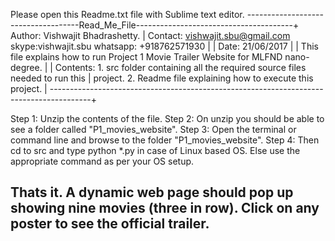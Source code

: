 Please open this Readme.txt file with Sublime text editor.
------------------------------------Read_Me_File---------------------------------------+
Author: Vishwajit Bhadrashetty.														   |
Contact: vishwajit.sbu@gmail.com skype:vishwajit.sbu	whatsapp: +918762571930		   |																									   |
Date: 21/06/2017																	   |
																					   |
This file explains how to run Project 1 Movie Trailer Website for MLFND nano-degree.   |
																					   |
Contents: 1. src folder containing all the required source files needed to run this    |
		  project. 2. Readme file explaining how to execute this project.   		   |
----------------------------------------------------------------------------------------+

Step 1: Unzip the contents of the file.
Step 2: On unzip you should be able to see a folder called "P1_movies_website".
Step 3: Open the terminal or command line and browse to the folder "P1_movies_website".
Step 4: Then cd to src and type python *.py in case of Linux based OS. Else use the
		 appropriate command as per your OS setup.

Thats it. A dynamic web page should pop up showing nine movies (three in row). Click on 
any poster to see the official trailer. 
-----------------------------------------------------------------------------------------
